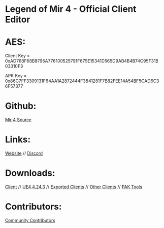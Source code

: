 # Legend of Mir 4 - Official Client Editor

# AES:

Client Key = 0xAD768F68B8795A776100525791F675E15341D565D9AB4B4B74C95F31B03310F3

APK Key = 0x86C7FF3309131F64AA1A2872444F3841281F7B82FEE14A54BF5CAD6C36F57377

# Github:

[Mir 4 Source](https://github.com/JevLOMCN/mir4)

# Links:

[Website](https://thelegendofmir.uk) // [Discord](https://discord.gg/rrrzFM3W)

# Downloads:

[Client](https://mirfiles.com/resources/mir2/users/Jev/Mir%204/Mir%204%20Client.rar) // [UE4 4.24.3](https://github.com/EpicGames) // [Exported Clients](https://mirfiles.com/resources/mir2/users/Jev/Mir%204/Exports/) // [Other Clients](https://mirfiles.com/resources/mir2/users/Jev/Mir%204/Other%20Clients/) // [PAK Tools](https://mirfiles.com/resources/mir2/users/Jev/Mir%204/Pak%20Tools.rar)

# Contributors:

[Community Contributors](https://github.com/JevLOMCN/Mir-4-Client-Editor/graphs/contributors)
